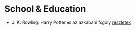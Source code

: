 # School & Education

- J. K. Rowling: Harry Potter és az azkabani fogoly [részletek](../_details/J.%20K.%20Rowling.md#id_20)
